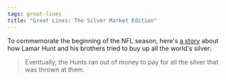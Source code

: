 ```yaml
---
tags: great-lines
title: "Great Lines: The Silver Market Edition"
---
```


To commemorate the beginning of the NFL season, here's [a story](https://priceonomics.com/how-the-hunt-brothers-cornered-the-silver-market/) about how Lamar Hunt and his brothers tried to buy up all the world's silver:

> Eventually, the Hunts ran out of money to pay for all the silver that was thrown at them.

